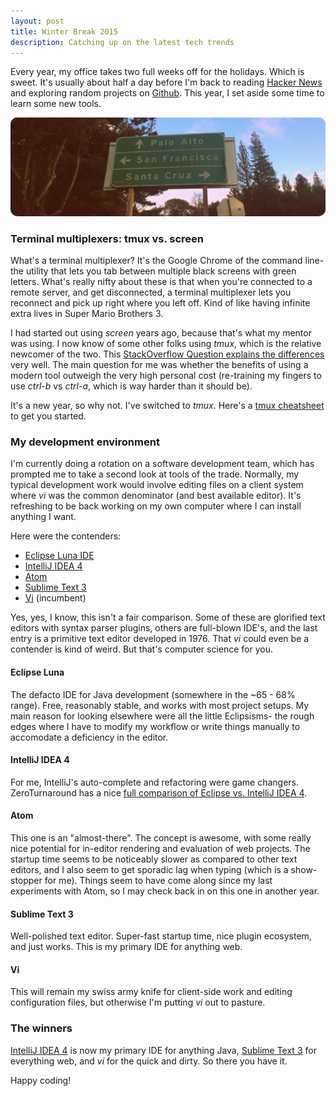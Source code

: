 ```yaml
---
layout: post
title: Winter Break 2015
description: Catching up on the latest tech trends
---
```


Every year, my office takes two full weeks off for the holidays. Which is sweet. It's usually about half a day before I'm back to reading [Hacker News](news.ycombinator.com) and exploring random projects on [Github](www.github.com). 
This year, I set aside some time to learn some new tools.

![SF sign](/img/sf_sign.jpg)

### Terminal multiplexers: tmux vs. screen

What's a terminal multiplexer? It's the Google Chrome of the command line- the utility that lets you tab between multiple black screens with green letters. What's really nifty about these is that when you're connected to a remote server, and get disconnected, a terminal multiplexer lets you reconnect and pick up right where you left off. Kind of like having infinite extra lives in Super Mario Brothers 3.

I had started out using _screen_ years ago, because that's what my mentor was using. I now know of some other folks using _tmux_, which is the relative newcomer of the two. This [StackOverflow Question explains the differences](http://superuser.com/questions/236158/tmux-vs-screen) very well. The main question for me was whether the benefits of using a modern tool outweigh the very high personal cost (re-training my fingers to use _ctrl-b_ vs _ctrl-a_, which is way harder than it should be). 

It's a new year, so why not. I've switched to _tmux_. Here's a [tmux cheatsheet](https://gist.github.com/henrik/1967800) to get you started.

### My development environment

I'm currently doing a rotation on a software development team, which has prompted me to take a second look at tools of the trade. Normally, my typical development work would involve editing files on a client system where _vi_ was the common denominator (and best available editor). It's refreshing to be back working on my own computer where I can install anything I want.

Here were the contenders: 

* [Eclipse Luna IDE](https://eclipse.org/downloads/)
* [IntelliJ IDEA 4](https://www.jetbrains.com/idea/)
* [Atom](https://atom.io/)
* [Sublime Text 3](https://www.sublimetext.com/3)
* [Vi](https://en.wikipedia.org/wiki/Vi) (incumbent)

Yes, yes, I know, this isn't a fair comparison. Some of these are glorified text editors with syntax parser plugins, others are full-blown IDE's, and the last entry is a primitive text editor developed in 1976. That _vi_ could even be a contender is kind of weird.  But that's computer science for you.

#### Eclipse Luna

The defacto IDE for Java development (somewhere in the ~65 - 68% range). Free, reasonably stable, and works with most project setups. My main reason for looking elsewhere were all the little Eclipsisms- the rough edges where I have to modify my workflow or write things manually to accomodate a deficiency in the editor. 

#### IntelliJ IDEA 4

For me, IntelliJ's auto-complete and refactoring were game changers. ZeroTurnaround has a nice [full comparison of Eclipse vs. IntelliJ IDEA 4](http://zeroturnaround.com/rebellabs/getting-started-with-intellij-idea-as-an-eclipse-user/).

#### Atom

This one is an "almost-there". The concept is awesome, with some really nice potential for in-editor rendering and evaluation of web projects. The startup time seems to be noticeably slower as compared to other text editors, and I also seem to get sporadic lag when typing (which is a show-stopper for me). Things seem to have come along since my last experiments with Atom, so I may check back in on this one in another year.

#### Sublime Text 3

Well-polished text editor. Super-fast startup time, nice plugin ecosystem, and just works. This is my primary IDE for anything web.

#### Vi

This will remain my swiss army knife for client-side work and editing configuration files, but otherwise I'm putting _vi_ out to pasture.

### The winners

[IntelliJ IDEA 4](https://www.jetbrains.com/idea/) is now my primary IDE for anything Java, [Sublime Text 3](https://www.sublimetext.com/3) for everything web, and _vi_ for the quick and dirty. So there you have it.

Happy coding!

